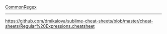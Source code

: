 
[CommonRegex][1]

---
[1]:https://github.com/Jie-Yuan/CommonRegex



https://github.com/dmikalova/sublime-cheat-sheets/blob/master/cheat-sheets/Regular%20Expressions.cheatsheet
